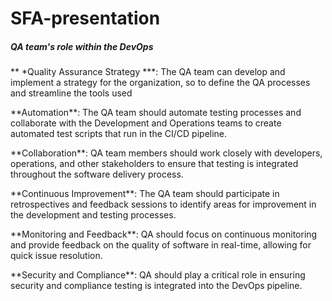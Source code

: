 # SFA-presentation
##### QA team's role within the DevOps
<p> ** *Quality Assurance Strategy ***: The QA team can develop and implement a strategy for the organization, so to define the QA processes and streamline the tools used</p>
<p>**Automation**: The QA team should automate testing processes and collaborate with the Development and Operations teams to create automated test scripts that run in the CI/CD pipeline.</p>
<p>**Collaboration**: QA team members should work closely with developers, operations, and other stakeholders to ensure that testing is integrated throughout the software delivery process.</p>
<p>**Continuous Improvement**: The QA team should participate in retrospectives and feedback sessions to identify areas for improvement in the development and testing processes.</p>
<p>**Monitoring and Feedback**: QA should focus on continuous monitoring and provide feedback on the quality of software in real-time, allowing for quick issue resolution.</p>
<p>**Security and Compliance**: QA should play a critical role in ensuring security and compliance testing is integrated into the DevOps pipeline.</p>

